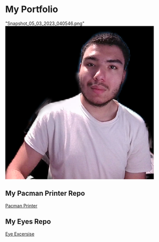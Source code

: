 # My Portfolio
"Snapshot_05_03_2023_040546.png" 
![](Snapshot_05_03_2023_040546.png)
## My Pacman Printer Repo
<a href="https://pyrokyu.github.io/PacmenPrinter"> Pacman Printer</a>

## My Eyes Repo
<a href="https://pyrokyu.github.io/EyeExcersise/"> Eye Excersise</a>
